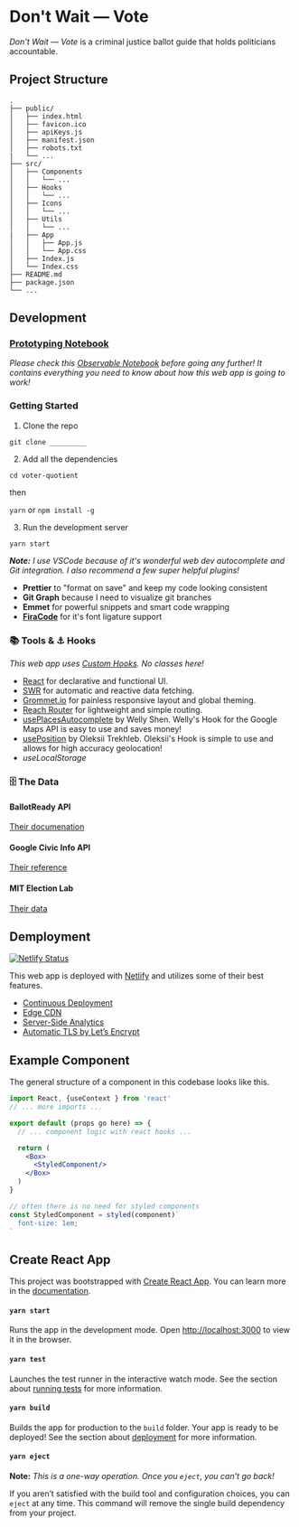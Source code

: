 # Don't Wait — Vote

_Don't Wait — Vote_ is a criminal justice ballot guide that holds politicians accountable.

## Project Structure

```
.
├── public/
│   ├── index.html
│   ├── favicon.ico
│   ├── apiKeys.js
│   ├── manifest.json
│   ├── robots.txt
|   └── ...
├── src/
│   ├── Components
│   │   └── ...
│   ├── Hooks
│   │   └── ...
│   ├── Icons
│   │   └── ...
│   ├── Utils
│   │   └── ...
|   ├── App
│   │   ├── App.js
│   │   └── App.css
│   ├── Index.js
│   └── Index.css
├── README.md
├── package.json
└── ...
```

## Development

### [Prototyping Notebook](https://observablehq.com/@elibenton/ballotready-api)

_Please check this [Observable Notebook](https://observablehq.com/@elibenton/ballotready-api) before going any further! It contains everything you need to know about how this web app is going to work!_

### Getting Started

1. Clone the repo

`git clone _________`

2. Add all the dependencies

`cd voter-quotient`

then

`yarn` or `npm install -g`

3. Run the development server

`yarn start`

_**Note:** I use VSCode because of it's wonderful web dev autocomplete and Git integration. I also recommend a few super helpful plugins!_

- **Prettier** to "format on save" and keep my code looking consistent
- **Git Graph** because I need to visualize git branches
- **Emmet** for powerful snippets and smart code wrapping
- **[FiraCode](https://github.com/tonsky/FiraCode/wiki/VS-Code-Instructions)** for it's font ligature support

### 📚 Tools & ⚓️ Hooks

_This web app uses [Custom Hooks](https://reactjs.org/docs/hooks-custom.html). No classes here!_

- [React](https://reactjs.org/) for declarative and functional UI.
- [SWR](https://swr.vercel.app/) for automatic and reactive data fetching.
- [Grommet.io](https://v2.grommet.io/components) for painless responsive layout and global theming.
- [Reach Router](https://reach.tech/router) for lightweight and simple routing.
- [usePlacesAutocomplete](https://github.com/wellyshen/use-places-autocomplete) by Welly Shen. Welly's Hook for the Google Maps API is easy to use and saves money!
- [usePosition](https://github.com/trekhleb/use-position) by Oleksii Trekhleb. Oleksii's Hook is simple to use and allows for high accuracy geolocation!
- _useLocalStorage_

### 🗄 The Data

#### BallotReady API

[Their documenation](https://developers.civicengine.com/docs/api)

#### Google Civic Info API

[Their reference](https://developers.google.com/civic-information/docs/v2)

#### MIT Election Lab

[Their data](https://electionlab.mit.edu/data)

## Demployment

[![Netlify Status](https://api.netlify.com/api/v1/badges/e8e24797-a3f1-4190-9ea1-03f3ecf72326/deploy-status)](https://app.netlify.com/sites/vote4change/deploys)

This web app is deployed with [Netlify](https://www.netlify.com/) and utilizes some of their best features.

- [Continuous Deployment](https://www.netlify.com/products/build/)
- [Edge CDN](https://www.netlify.com/products/edge/)
- [Server-Side Analytics](https://www.netlify.com/products/analytics/)
- [Automatic TLS by Let’s Encrypt](https://docs.netlify.com/domains-https/https-ssl/)

## Example Component

The general structure of a component in this codebase looks like this.

```jsx
import React, {useContext } from 'react'
// ... more imports ...

export default (props go here) => {
  // ... component logic with react hooks ...

  return (
    <Box>
      <StyledComponent/>
    </Box>
  )
}

// often there is no need for styled components
const StyledComponent = styled(component)`
  font-size: 1em;
`

```

## Create React App

This project was bootstrapped with [Create React App](https://github.com/facebook/create-react-app). You can learn more in the [documentation](https://facebook.github.io/create-react-app/docs/getting-started).

#### `yarn start`

Runs the app in the development mode. Open [http://localhost:3000](http://localhost:3000) to view it in the browser.

#### `yarn test`

Launches the test runner in the interactive watch mode. See the section about [running tests](https://facebook.github.io/create-react-app/docs/running-tests) for more information.

#### `yarn build`

Builds the app for production to the `build` folder. Your app is ready to be deployed! See the section about [deployment](https://facebook.github.io/create-react-app/docs/deployment) for more information.

#### `yarn eject`

**Note:** _This is a one-way operation. Once you `eject`, you can’t go back!_

If you aren’t satisfied with the build tool and configuration choices, you can `eject` at any time. This command will remove the single build dependency from your project.
